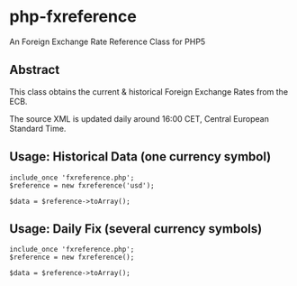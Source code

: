 # php-fxreference
An Foreign Exchange Rate Reference Class for PHP5

## Abstract
This class obtains the current & historical Foreign Exchange Rates from the ECB.

The source XML is updated daily around 16:00 CET, Central European Standard Time.
    
## Usage: Historical Data (one currency symbol)

    include_once 'fxreference.php';
    $reference = new fxreference('usd');
    
    $data = $reference->toArray();
    
## Usage: Daily Fix (several currency symbols)

    include_once 'fxreference.php';
    $reference = new fxreference();
    
    $data = $reference->toArray();
